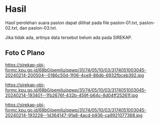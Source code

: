 # Hasil

Hasil perolehan suara paslon dapat dilihat pada file paslon-01.txt, paslon-02.txt, dan paslon-03.txt.

Jika tidak ada, artinya data tersebut belum ada pada SIREKAP.

## Foto C Plano

https://sirekap-obj-formc.kpu.go.id/68b0/pemilu/ppwp/31/74/05/10/03/3174051003045-20240214-200504--0186c50d-1f06-4ce9-86db-6932fbceb392.jpg

https://sirekap-obj-formc.kpu.go.id/68b0/pemilu/ppwp/31/74/05/10/03/3174051003045-20240214-193401--1fb2676f-432b-459f-b64c-8d04ff25261f.jpg

https://sirekap-obj-formc.kpu.go.id/68b0/pemilu/ppwp/31/74/05/10/03/3174051003045-20240214-193228--1d364147-91a8-4acd-b936-ca9921077368.jpg
